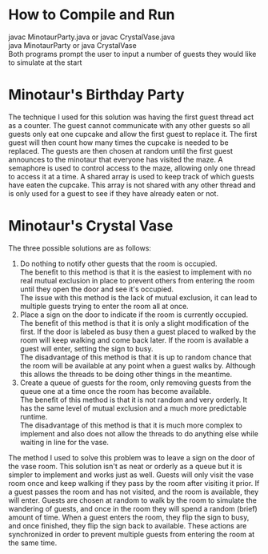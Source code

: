 <h1>How to Compile and Run</h1>
javac MinotaurParty.java or javac CrystalVase.java <br>
java MinotaurParty or java CrystalVase <br>
Both programs prompt the user to input a number of guests they would like to simulate at the start <br>

<h1>Minotaur's Birthday Party</h1>
The technique I used for this solution was having the first guest thread act as a counter. The guest cannot communicate with any other guests so all guests only eat one cupcake and allow the first guest to replace it. The first guest will then count how many times the cupcake is needed to be replaced. The guests are then chosen at random until the first guest announces to the minotaur that everyone has visited the maze. A semaphore is used to control access to the maze, allowing only one thread to access it at a time. A shared array is used to keep track of which guests have eaten the cupcake. This array is not shared with any other thread and is only used for a guest to see if they have already eaten or not.

<h1>Minotaur's Crystal Vase</h1>

The three possible solutions are as follows: <br>
1. Do nothing to notify other guests that the room is occupied. <br> The benefit to this method is that it is the easiest to implement with no real mutual exclusion in place to prevent others from entering the room until they open the door and see it's occupied. <br>
The issue with this method is the lack of mutual exclusion, it can lead to multiple guests trying to enter the room all at once. <br>
2. Place a sign on the door to indicate if the room is currently occupied. <br>
The benefit of this method is that it is only a slight modification of the first. If the door is labeled as busy then a guest placed to walked by the room will keep walking and come back later. If the room is available a guest will enter, setting the sign to busy. <br>
The disadvantage of this method is that it is up to random chance that the room will be available at any point when a guest walks by. Although this allows the threads to be doing other things in the meantime. <br>
3. Create a queue of guests for the room, only removing guests from the queue one at a time once the room has become available. <br>
The benefit of this method is that it is not random and very orderly. It has the same level of mutual exclusion and a much more predictable runtime. <br>
The disadvantage of this method is that it is much more complex to implement and also does not allow the threads to do anything else while waiting in line for the vase. <br>

The method I used to solve this problem was to leave a sign on the door of the vase room. This solution isn't as neat or orderly as a queue but it is simpler to implement and works just as well. Guests will only visit the vase room once and keep walking if they pass by the room after visiting it prior. If a guest passes the room and has not visited, and the room is available, they will enter. Guests are chosen at random to walk by the room to simulate the wandering of guests, and once in the room they will spend a random (brief) amount of time. When a guest enters the room, they flip the sign to busy, and once finished, they flip the sign back to available. These actions are synchronized in order to prevent multiple guests from entering the room at the same time.
